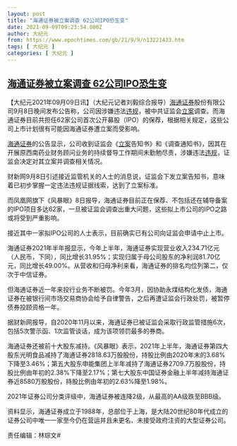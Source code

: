 ```yaml
---
layout: post
title: "海通证券被立案调查 62公司IPO恐生变"
date: 2021-09-09T09:23:54.000Z
author: 大纪元
from: https://www.epochtimes.com/gb/21/9/9/n13221433.htm
tags: [ 大纪元 ]
categories: [ 大纪元 ]
---
```

<!--1631179434000-->
[海通证券被立案调查 62公司IPO恐生变](https://www.epochtimes.com/gb/21/9/9/n13221433.htm)
------

<div>
<p>【大纪元2021年09月09日讯】（大纪元记者刘毅综合报导）<a href="https://www.epochtimes.com/gb/tag/%E6%B5%B7%E9%80%9A%E8%AF%81%E5%88%B8.html">海通证券</a>股份有限公司9月8日晚间发布公告称，公司因涉嫌违法<a href="https://www.epochtimes.com/gb/tag/%E8%BF%9D%E8%A7%84.html">违规</a>，被中共证监会<a href="https://www.epochtimes.com/gb/tag/%E7%AB%8B%E6%A1%88.html">立案</a>调查。而海通证券目前共担任62家公司首次公开募股（IPO）的保荐，根据相关规定，这些公司上市计划很有可能因海通证券遭立案而受影响。</p><p><a href="https://www.epochtimes.com/gb/tag/%E6%B5%B7%E9%80%9A%E8%AF%81%E5%88%B8.html">海通证券</a>的公告显示，公司收到证监会《<a href="https://www.epochtimes.com/gb/tag/%E7%AB%8B%E6%A1%88.html">立案</a>告知书》和《调查通知书》，因其在开展原西南药业财务顾问业务的持续督导工作期间未勤勉尽责，涉嫌违法<a href="https://www.epochtimes.com/gb/tag/%E8%BF%9D%E8%A7%84.html">违规</a>，证监会决定对其立案并调查相关情况。</p><p>财新网9月8日引述接近监管机关的人士的消息说，证监会下发立案告知书，意味着已初步掌握一定违法违规证据线索，达到了立案标准。</p><p>而凤凰网旗下《风暴眼》8日报导，海通证券目前正在保荐、不包括还在辅导备案的IPO项目多达62家，一旦被证监会调查出重大问题，这些拟上市公司的IPO之路或将受到严重影响。</p><p>接近其中一家拟IPO公司的人士表示，目前确实已有公司向证监会申请中止上市。</p><p>海通证券2021年半年报显示，今年上半年，海通证券实现营业收入234.71亿元（人民币，下同），同比增长31.95%；实现归属于母公司股东的净利润81.70亿元，同比增长49.00%。从营收和归母净利来看，海通证券的排名均位列第二，仅次于中信证券。</p><p>但海通证券近一年来投行业务不断被罚。今年3月，因协助永煤结构化发债，海通证券在被银行间市场交易商协会给予自律警告，之后再遭证监会行政处罚，被暂停债券投顾资格一年。</p><p>据财新网报导，自2020年11月以来，海通证券已被证监会采取行政监管措施6次，包括5次警示函、1次监管谈话，成为该项领罚最多的券商。</p><p>海通证券还被前十大股东减持。《风暴眼》表示，2021年上半年，海通证券第四大股东光明食品减持了海通证券2818.63万股股份，持股比例由2020年末的3.68%下降至3.46%；第五大股东申能集团上半年减持了海通证券2709.7万股股份，持股比例由年初的2.38%下降至2.17%；第七大股东中国证券金融上半年减持海通证券近8580万股股份，持股比例由年初的2.63%降至1.98%。</p><p>2021年证券公司分类评级中，海通证券被连降2级，从最高的AA级跌至BBB级。</p><p>资料显示，海通证券成立于1988年，总部位于上海，是大陆20世纪80年代成立的证券公司中唯一一家至今仍在营运并且未更名、未接受政府注资的大型证券公司。</p><p>责任编辑：林琮文#</p>
</div>
